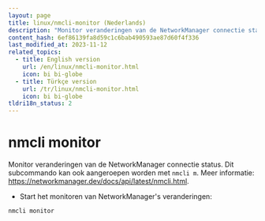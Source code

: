 ```yaml
---
layout: page
title: linux/nmcli-monitor (Nederlands)
description: "Monitor veranderingen van de NetworkManager connectie status."
content_hash: 6ef86139fa8d59c1c6bab490593ae87d60f4f336
last_modified_at: 2023-11-12
related_topics:
  - title: English version
    url: /en/linux/nmcli-monitor.html
    icon: bi bi-globe
  - title: Türkçe version
    url: /tr/linux/nmcli-monitor.html
    icon: bi bi-globe
tldri18n_status: 2
---
```

# nmcli monitor

Monitor veranderingen van de NetworkManager connectie status.
Dit subcommando kan ook aangeroepen worden met `nmcli m`.
Meer informatie: <https://networkmanager.dev/docs/api/latest/nmcli.html>.

- Start het monitoren van NetworkManager's veranderingen:

`nmcli monitor`
